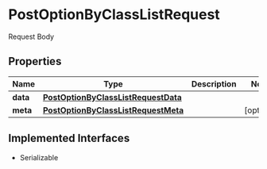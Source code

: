 

# PostOptionByClassListRequest

Request Body

## Properties

Name | Type | Description | Notes
------------ | ------------- | ------------- | -------------
**data** | [**PostOptionByClassListRequestData**](PostOptionByClassListRequestData.md) |  | 
**meta** | [**PostOptionByClassListRequestMeta**](PostOptionByClassListRequestMeta.md) |  |  [optional]


## Implemented Interfaces

* Serializable


